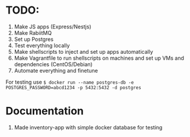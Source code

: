 # TODO: 
1. Make JS apps (Express/Nestjs) 
2. Make RabiitMQ
3. Set up Postgres
4. Test everything locally
5. Make shellscripts to inject and set up apps automatically
6. Make Vagrantfile to run shellscripts on machines and set up VMs and dependencies (CentOS/Debian)
7. Automate everything and finetune

For testing use `$ docker run --name postgres-db -e POSTGRES_PASSWORD=abcd1234 -p 5432:5432 -d postgres`

# Documentation 
1. Made inventory-app with simple docker database for testing
